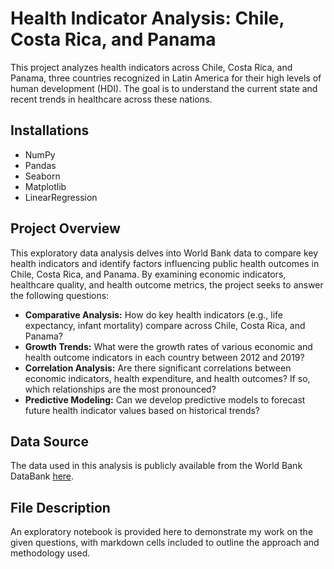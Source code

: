 # Health Indicator Analysis: Chile, Costa Rica, and Panama

This project analyzes health indicators across Chile, Costa Rica, and Panama, three countries recognized in Latin America for their high levels of human development (HDI). The goal is to understand the current state and recent trends in healthcare across these nations.

## Installations
 - NumPy
 - Pandas
 - Seaborn
 - Matplotlib
 - LinearRegression
   
## Project Overview

This exploratory data analysis delves into World Bank data to compare key health indicators and identify factors influencing public health outcomes in Chile, Costa Rica, and Panama. By examining economic indicators, healthcare quality, and health outcome metrics, the project seeks to answer the following questions:

*   **Comparative Analysis:** How do key health indicators (e.g., life expectancy, infant mortality) compare across Chile, Costa Rica, and Panama?
*   **Growth Trends:** What were the growth rates of various economic and health outcome indicators in each country between 2012 and 2019?
*   **Correlation Analysis:** Are there significant correlations between economic indicators, health expenditure, and health outcomes? If so, which relationships are the most pronounced?
*   **Predictive Modeling:** Can we develop predictive models to forecast future health indicator values based on historical trends?

## Data Source

The data used in this analysis is publicly available from the World Bank DataBank [here](https://databank.worldbank.org/source/health-nutrition-and-population-statistics).

## File Description
An exploratory notebook is provided here to demonstrate my work on the given questions, with markdown cells included to outline the approach and methodology used.
